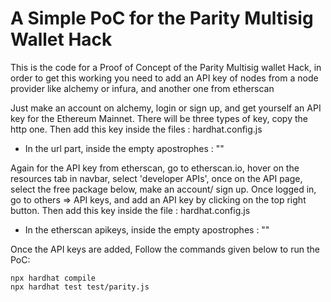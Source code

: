# A Simple PoC for the Parity Multisig Wallet Hack

This is the code for a Proof of Concept of the Parity Multisig wallet Hack, in order to get this working you need to add an API key of nodes from a node provider like alchemy or infura, and another one from etherscan

Just make an account on alchemy, login or sign up, and get yourself an API key for the Ethereum Mainnet. There will be three types of key, copy the http one.
Then add this key inside the files : 
hardhat.config.js
  - In the url part, inside the empty apostrophes : ""

Again for the API key from etherscan, go to etherscan.io, hover on the resources tab in navbar, select 'developer APIs', once on the API page, select the free package below, make an account/ sign up.
Once logged in, go to others => API keys, and add an API key by clicking on the top right button.
Then add this key inside the file : 
hardhat.config.js
  - In the etherscan apikeys, inside the empty apostrophes : ""


Once the API keys are added, Follow the commands given below to run the PoC:

```shell
npx hardhat compile
npx hardhat test test/parity.js 
```

